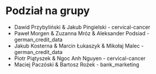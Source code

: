 # Podział na grupy

* Dawid Przybyliński & Jakub Pingielski - cervical-cancer
* Paweł Morgen & Zuzanna Mróz & Aleksander Podsiad - german_credit_data 
* Jakub Kosterna & Marcin Łukaszyk & Mikołaj Malec - german_credit_data 
* Piotr Piątyszek & Ngoc Anh Nguyen - cervical-cancer
* Maciej Paczóski & Bartosz Rożek - bank_marketing
